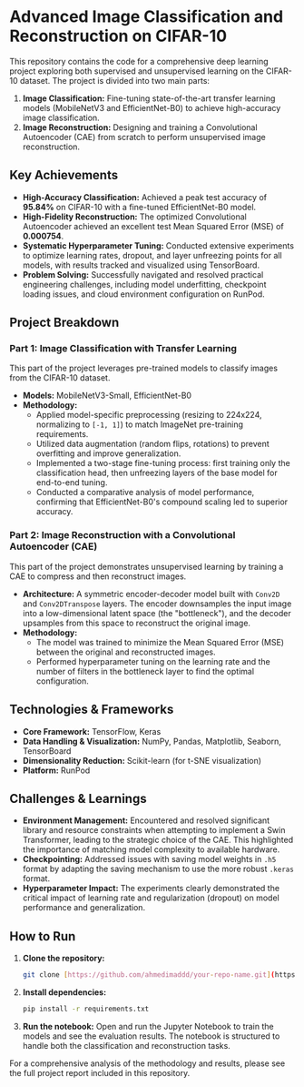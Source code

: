 # Advanced Image Classification and Reconstruction on CIFAR-10

This repository contains the code for a comprehensive deep learning project exploring both supervised and unsupervised learning on the CIFAR-10 dataset. The project is divided into two main parts:

1.  **Image Classification:** Fine-tuning state-of-the-art transfer learning models (MobileNetV3 and EfficientNet-B0) to achieve high-accuracy image classification.
2.  **Image Reconstruction:** Designing and training a Convolutional Autoencoder (CAE) from scratch to perform unsupervised image reconstruction.

## Key Achievements

* **High-Accuracy Classification:** Achieved a peak test accuracy of **95.84%** on CIFAR-10 with a fine-tuned EfficientNet-B0 model.
* **High-Fidelity Reconstruction:** The optimized Convolutional Autoencoder achieved an excellent test Mean Squared Error (MSE) of **0.000754**.
* **Systematic Hyperparameter Tuning:** Conducted extensive experiments to optimize learning rates, dropout, and layer unfreezing points for all models, with results tracked and visualized using TensorBoard.
* **Problem Solving:** Successfully navigated and resolved practical engineering challenges, including model underfitting, checkpoint loading issues, and cloud environment configuration on RunPod.

## Project Breakdown

### Part 1: Image Classification with Transfer Learning

This part of the project leverages pre-trained models to classify images from the CIFAR-10 dataset.

* **Models:** MobileNetV3-Small, EfficientNet-B0
* **Methodology:**
    * Applied model-specific preprocessing (resizing to 224x224, normalizing to `[-1, 1]`) to match ImageNet pre-training requirements.
    * Utilized data augmentation (random flips, rotations) to prevent overfitting and improve generalization.
    * Implemented a two-stage fine-tuning process: first training only the classification head, then unfreezing layers of the base model for end-to-end tuning.
    * Conducted a comparative analysis of model performance, confirming that EfficientNet-B0's compound scaling led to superior accuracy.

### Part 2: Image Reconstruction with a Convolutional Autoencoder (CAE)

This part of the project demonstrates unsupervised learning by training a CAE to compress and then reconstruct images.

* **Architecture:** A symmetric encoder-decoder model built with `Conv2D` and `Conv2DTranspose` layers. The encoder downsamples the input image into a low-dimensional latent space (the "bottleneck"), and the decoder upsamples from this space to reconstruct the original image.
* **Methodology:**
    * The model was trained to minimize the Mean Squared Error (MSE) between the original and reconstructed images.
    * Performed hyperparameter tuning on the learning rate and the number of filters in the bottleneck layer to find the optimal configuration.

## Technologies & Frameworks

* **Core Framework:** TensorFlow, Keras
* **Data Handling & Visualization:** NumPy, Pandas, Matplotlib, Seaborn, TensorBoard
* **Dimensionality Reduction:** Scikit-learn (for t-SNE visualization)
* **Platform:** RunPod

## Challenges & Learnings

* **Environment Management:** Encountered and resolved significant library and resource constraints when attempting to implement a Swin Transformer, leading to the strategic choice of the CAE. This highlighted the importance of matching model complexity to available hardware.
* **Checkpointing:** Addressed issues with saving model weights in `.h5` format by adapting the saving mechanism to use the more robust `.keras` format.
* **Hyperparameter Impact:** The experiments clearly demonstrated the critical impact of learning rate and regularization (dropout) on model performance and generalization.

## How to Run

1.  **Clone the repository:**
    ```bash
    git clone [https://github.com/ahmedimaddd/your-repo-name.git](https://github.com/ahmedimaddd/your-repo-name.git)
    ```
2.  **Install dependencies:**
    ```bash
    pip install -r requirements.txt
    ```
3.  **Run the notebook:**
    Open and run the Jupyter Notebook to train the models and see the evaluation results. The notebook is structured to handle both the classification and reconstruction tasks.

For a comprehensive analysis of the methodology and results, please see the full project report included in this repository.
